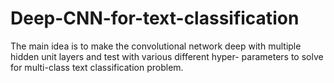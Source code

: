 # Deep-CNN-for-text-classification

The main idea is to make the convolutional network deep with multiple hidden unit layers and test with various different hyper-
parameters to solve for multi-class text classification problem.
